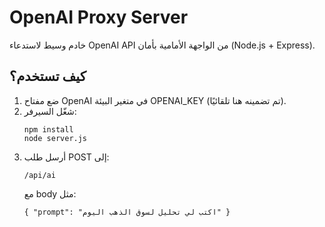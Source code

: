 # OpenAI Proxy Server

خادم وسيط لاستدعاء OpenAI API من الواجهة الأمامية بأمان (Node.js + Express).

## كيف تستخدم؟

1. ضع مفتاح OpenAI في متغير البيئة OPENAI_KEY (تم تضمينه هنا تلقائيًا).
2. شغّل السيرفر:
   ```
   npm install
   node server.js
   ```
3. أرسل طلب POST إلى:
   ```
   /api/ai
   ```
   مع body مثل:
   ```
   { "prompt": "اكتب لي تحليل لسوق الذهب اليوم" }
   ```